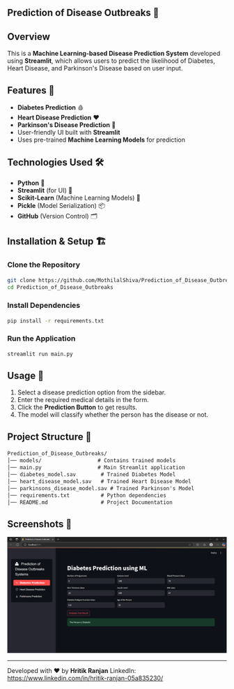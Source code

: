 ## Prediction of Disease Outbreaks 🏥

## Overview
This is a **Machine Learning-based Disease Prediction System** developed using **Streamlit**, which allows users to predict the likelihood of Diabetes, Heart Disease, and Parkinson's Disease based on user input.

## Features 🚀
- **Diabetes Prediction** 🩸
- **Heart Disease Prediction** ❤️
- **Parkinson's Disease Prediction** 🧠
- User-friendly UI built with **Streamlit**
- Uses pre-trained **Machine Learning Models** for prediction

## Technologies Used 🛠️
- **Python** 🐍
- **Streamlit** (for UI) 🎨
- **Scikit-Learn** (Machine Learning Models) 🤖
- **Pickle** (Model Serialization) 📦
- **GitHub** (Version Control) 🗂️

## Installation & Setup 🏗️
### Clone the Repository
```sh
git clone https://github.com/MothilalShiva/Prediction_of_Disease_Outbreaks.git
cd Prediction_of_Disease_Outbreaks
```

### Install Dependencies
```sh
pip install -r requirements.txt
```

### Run the Application
```sh
streamlit run main.py
```

## Usage 📖
1. Select a disease prediction option from the sidebar.
2. Enter the required medical details in the form.
3. Click the **Prediction Button** to get results.
4. The model will classify whether the person has the disease or not.

## Project Structure 📂
```
Prediction_of_Disease_Outbreaks/
│── models/                  # Contains trained models
│── main.py                  # Main Streamlit application
│── diabetes_model.sav        # Trained Diabetes Model
│── heart_disease_model.sav   # Trained Heart Disease Model
│── parkinsons_disease_model.sav # Trained Parkinson's Model
│── requirements.txt          # Python dependencies
│── README.md                 # Project Documentation
```

## Screenshots 📸
![Screenshot](https://github.com/MothilalShiva/Prediction_of_Disease_Outbreaks/blob/main/predict.png)


---
Developed with ❤️ by **Hritik Ranjan**
LinkedIn: https://www.linkedin.com/in/hritik-ranjan-05a835230/
